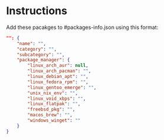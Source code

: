 # Instructions

Add these pacakges to #packages-info.json using this format:

```json
"": {
    "name": "",
    "category": "",
    "subcategory": "",
    "package_manager": {
        "linux_arch_aur": null,
        "linux_arch_pacman": "",
        "linux_debian_apt": "",
        "linux_fedora_rpm": "",
        "linux_gentoo_emerge": "",
        "unix_nix_env": "",
        "linux_void_xbps": "",
        "linux_flatpak": "",
        "freebsd_pkg": "",
        "macos_brew": "",
        "windows_winget": ""
    }
}
```
